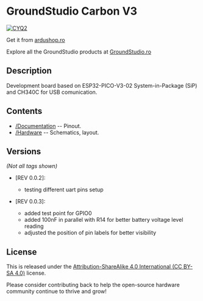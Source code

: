 GroundStudio Carbon V3
====================================
[![CYQ2](https://user-images.githubusercontent.com/77836107/183879412-437f7199-35a2-4f09-a13a-2b025eb15fca.png)](https://ardushop.ro/ro/home/2061-placa-de-dezvoltare-carbon-v3.html)

Get it from [ardushop.ro](https://ardushop.ro/ro/home/2061-placa-de-dezvoltare-carbon-v3.html)

Explore all the GroundStudio products at [GroundStudio.ro](https://groundstudio.ro/)

Description
-------------------
Development board based on ESP32-PICO-V3-02 System-in-Package (SiP) and CH340C for USB comunication.

Contents
-------------------

* [/Documentation](https://github.com/GroundStudio/GroundStudio_Carbon_V3/tree/main/Documentation) -- Pinout.
* [/Hardware](https://github.com/GroundStudio/GroundStudio_Carbon_V3/tree/main/Hardware) -- Schematics, layout.

Versions
-------------------
*(Not all tags shown)*

- [REV 0.0.2]:
  - testing different uart pins setup

- [REV 0.0.3]:
  - added test point for GPIO0
  - added 100nF in parallel with R14 for better battery voltage level reading
  - adjusted the position of pin labels for better visibility

License
-------------------

This is released under the [Attribution-ShareAlike 4.0 International (CC BY-SA 4.0)](https://creativecommons.org/licenses/by-sa/4.0/) license. 

Please consider contributing back to help the open-source hardware community continue to thrive and grow! 



